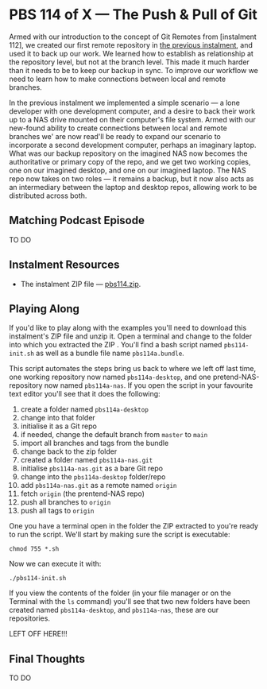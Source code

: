 # PBS 114 of X — The Push & Pull of Git

Armed with our introduction to the concept of Git Remotes from [instalment 112], we created our first remote repository in [the previous instalment](pbs113), and used it to back up our work. We learned how to establish as relationship at the repository level, but not at the branch level. This made it much harder than it needs to be to keep our backup in sync.  To improve our workflow we need to learn how to make connections between local and remote branches.

In the previous instalment we implemented a simple scenario — a lone developer with one development computer, and a desire to back their work up to a NAS drive mounted on their computer's file system. Armed with our new-found ability to create connections between local and remote branches we' are now read'll be ready to expand our scenario to incorporate a second development computer, perhaps an imaginary laptop. What was our backup repository on the imagined NAS now becomes the authoritative or primary copy of the repo, and we get two working copies, one on our imagined desktop, and one on our imagined laptop. The NAS repo now takes on two roles — it remains a backup, but it now also acts as an intermediary between the laptop and desktop repos, allowing work to be distributed across both.

## Matching Podcast Episode

TO DO

## Instalment Resources

* The instalment ZIP file — [pbs114.zip](https://github.com/bartificer/programming-by-stealth/raw/master/instalmentZips/pbs114.zip).

## Playing Along

If you'd like to play along with the examples you'll need to download this instalment's ZIP file and unzip it. Open a terminal and change to the folder into which you extracted the ZIP . You'll find a bash script named `pbs114-init.sh` as well as a bundle file name `pbs114a.bundle`.

This script automates the steps bring us back to where we left off last time, one working repository now named `pbs114a-desktop`, and one pretend-NAS-repository now named `pbs114a-nas`. If you open the script in your favourite text editor you'll see that it does the following:

1. create a folder named `pbs114a-desktop`
2. change into that folder
3. initialise it as a Git repo
4. if needed, change the default branch from `master` to `main`
5. import all branches and tags from the bundle
6. change back to the zip folder
7. created a folder named `pbs114a-nas.git`
8. initialise `pbs114a-nas.git` as a bare Git repo
9. change into the `pbs114a-desktop` folder/repo
10. add `pbs114a-nas.git` as a remote named `origin`
11. fetch `origin` (the prentend-NAS repo)
11. push all branches to `origin`
12. push all tags to `origin`

One you have a terminal open in the folder the ZIP extracted to you're ready to run the script. We'll start by making sure the script is executable:

```
chmod 755 *.sh
```

Now we can execute it with:

```
./pbs114-init.sh
```

If you view the contents of the folder (in your file manager or on the Terminal with the `ls` command) you'll see that two new folders have been created named `pbs114a-desktop`, and `pbs114a-nas`, these are our repositories.

LEFT OFF HERE!!!

## Final Thoughts

TO DO
